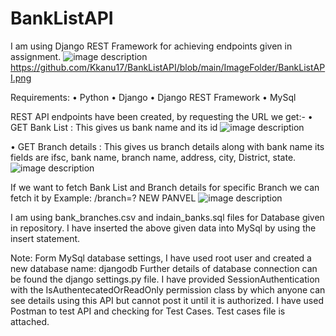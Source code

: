# BankListAPI

I am using Django REST Framework for achieving endpoints given in assignment.
![image description](https://github.com/Kkanu17/BankListAPI/ImageFolder/RootAPI.png)
https://github.com/Kkanu17/BankListAPI/blob/main/ImageFolder/BankListAPI.png

Requirements:
•	Python
•	Django
•	Django REST Framework
•	MySql

REST API endpoints have been created, by requesting the URL we get:-
•	GET Bank List : This gives us bank name and its id
![image description](https://github.com/Kkanu17/BankListAPI/ImageFolder/BankListAPI.png)


•	GET Branch details : This gives us branch details along with bank name its fields are ifsc, bank name, branch name,  address, city, District, state.
![image description](https://github.com/Kkanu17/BankListAPI/ImageFolder/BranchListAPI.png)

If we want to fetch Bank List and Branch details for specific Branch we can fetch it by 
Example:  /branch=? NEW PANVEL
![image description](https://github.com/Kkanu17/BankListAPI/ImageFolder/PostmanBranchListGetRequestFilter.png)



I am using bank_branches.csv and indain_banks.sql files for Database given in repository. I have inserted the above given data into MySql by using the insert statement.

Note: Form MySql database settings, I have used root user and created a new database name: djangodb
Further details of database connection can be found the django settings.py file.
I have provided SessionAuthentication with the IsAuthentecatedOrReadOnly permission class by which anyone can see details using this API but cannot post it until it is authorized. 
I have used Postman to test API and checking for Test Cases. Test cases file is attached.
